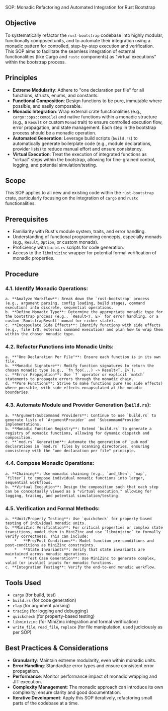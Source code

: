 SOP: Monadic Refactoring and Automated Integration for Rust Bootstrap

## Objective
To systematically refactor the `rust-bootstrap` codebase into highly modular, functionally composed units, and to automate their integration using a monadic pattern for controlled, step-by-step execution and verification. This SOP aims to facilitate the seamless integration of external functionalities (like Cargo and `rustc` components) as "virtual executions" within the bootstrap process.

## Principles
*   **Extreme Modularity**: Adhere to "one declaration per file" for all functions, structs, enums, and constants.
*   **Functional Composition**: Design functions to be pure, immutable where possible, and easily composable.
*   **Monadic Integration**: Wrap external crate functionalities (e.g., `cargo::ops::compile`) and native functions within a monadic structure (e.g., a `Result` or custom `Monad` trait) to ensure controlled execution flow, error propagation, and state management. Each step in the bootstrap process should be a monadic operation.
*   **Automated Generation**: Leverage build scripts (`build.rs`) to automatically generate boilerplate code (e.g., module declarations, provider lists) to reduce manual effort and ensure consistency.
*   **Virtual Execution**: Treat the execution of integrated functions as "virtual" steps within the bootstrap, allowing for fine-grained control, logging, and potential simulation/testing.

## Scope
This SOP applies to all new and existing code within the `rust-bootstrap` crate, particularly focusing on the integration of `cargo` and `rustc` functionalities.

## Prerequisites
*   Familiarity with Rust's module system, traits, and error handling.
*   Understanding of functional programming concepts, especially monads (e.g., `Result`, `Option`, or custom monads).
*   Proficiency with `build.rs` scripts for code generation.
*   Access to the `libminizinc` wrapper for potential formal verification of monadic properties.

## Procedure

### 4.1. Identify Monadic Operations:
    a. **Analyze Workflow**: Break down the `rust-bootstrap` process (e.g., argument parsing, config loading, build stages, command execution) into discrete, sequential operations.
    b. **Define Monadic Type**: Determine the appropriate monadic type for the bootstrap process (e.g., `Result<T, E>` for error handling, or a custom `BootstrapResult` monad for richer state).
    c. **Encapsulate Side Effects**: Identify functions with side effects (e.g., file I/O, external command execution) and plan how to wrap them within the chosen monadic type.

### 4.2. Refactor Functions into Monadic Units:
    a. **"One Declaration Per File"**: Ensure each function is in its own file.
    b. **Monadic Signature**: Modify function signatures to return the chosen monadic type (e.g., `fn foo(...) -> Result<T, E>`).
    c. **Error Propagation**: Use `?` operator or explicit `match` statements to propagate errors through the monadic chain.
    d. **Pure Functions**: Strive to make functions pure (no side effects) where possible, with side effects encapsulated at the monadic boundaries.

### 4.3. Automate Module and Provider Generation (`build.rs`):
    a. **Argument/Subcommand Providers**: Continue to use `build.rs` to generate lists of `ArgumentProvider` and `SubcommandProvider` implementations.
    b. **Monadic Function Registry**: Extend `build.rs` to generate a registry of monadic functions, allowing for dynamic dispatch and composition.
    c. **`mod.rs` Generation**: Automate the generation of `pub mod` declarations in `mod.rs` files by scanning directories, ensuring consistency with the "one declaration per file" principle.

### 4.4. Compose Monadic Operations:
    a. **Chaining**: Use monadic chaining (e.g., `and_then`, `map`, `filter`) to compose individual monadic functions into larger, sequential workflows.
    b. **Virtual Execution**: Design the composition such that each step can be conceptually viewed as a "virtual execution," allowing for logging, tracing, and potential simulation/testing.

### 4.5. Verification and Formal Methods:
    a. **Unit/Property Testing**: Use `quickcheck` for property-based testing of individual monadic units.
    b. **MiniZinc Verification**: For critical properties or complex state transitions, model them in MiniZinc and use `libminizinc` to formally verify correctness. This can include:
        *   **Pre/Post Conditions**: Model function pre-conditions and post-conditions as MiniZinc constraints.
        *   **State Invariants**: Verify that state invariants are maintained across monadic operations.
        *   **Test Case Generation**: Use MiniZinc to generate complex, valid (or invalid) inputs for monadic functions.
    c. **Integration Testing**: Verify the end-to-end monadic workflow.

## Tools Used
*   `cargo` (for build, test)
*   `build.rs` (for code generation)
*   `clap` (for argument parsing)
*   `tracing` (for logging and debugging)
*   `quickcheck` (for property-based testing)
*   `libminizinc` (for MiniZinc integration and formal verification)
*   `write_file`, `read_file`, `replace` (for file manipulation, used judiciously as per SOP)

## Best Practices & Considerations
*   **Granularity**: Maintain extreme modularity, even within monadic units.
*   **Error Handling**: Standardize error types and ensure consistent error propagation.
*   **Performance**: Monitor performance impact of monadic wrapping and JIT execution.
*   **Complexity Management**: The monadic approach can introduce its own complexity; ensure clarity and good documentation.
*   **Iterative Development**: Apply this SOP iteratively, refactoring small parts of the codebase at a time.
